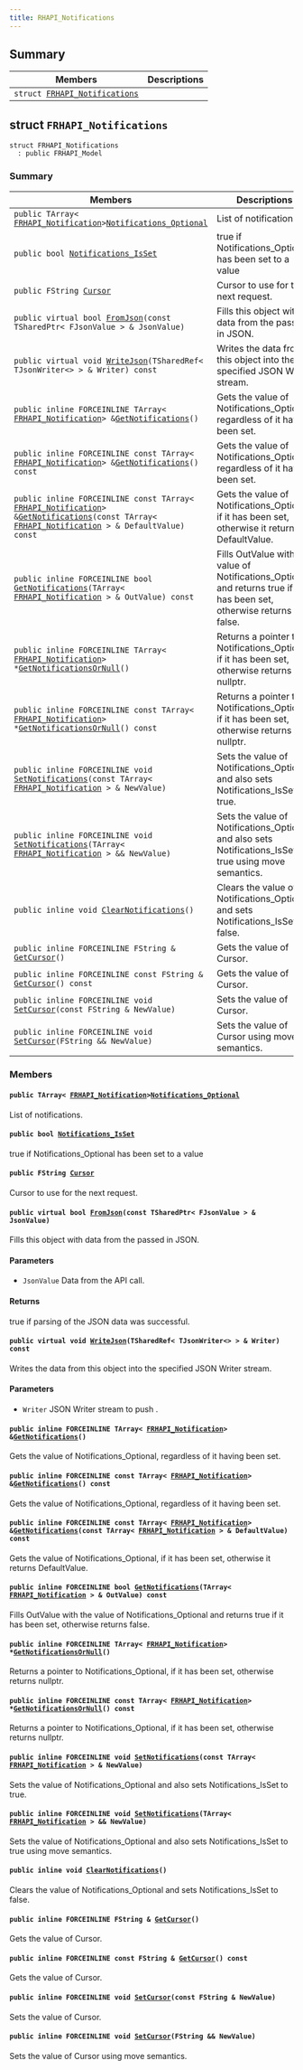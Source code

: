 ```yaml
---
title: RHAPI_Notifications
---
```


## Summary

 Members                        | Descriptions                                
--------------------------------|---------------------------------------------
`struct `[`FRHAPI_Notifications`](#structFRHAPI__Notifications) | 

## struct `FRHAPI_Notifications` <a id="structFRHAPI__Notifications"></a>

```
struct FRHAPI_Notifications
  : public FRHAPI_Model
```

### Summary

 Members                        | Descriptions                                
--------------------------------|---------------------------------------------
`public TArray< `[`FRHAPI_Notification`](RHAPI_Notification.md#structFRHAPI__Notification)` > `[`Notifications_Optional`](#structFRHAPI__Notifications_1a0bf3aa9ba6d2b3e4edb9fe9349833122) | List of notifications.
`public bool `[`Notifications_IsSet`](#structFRHAPI__Notifications_1a23b554d64f425834a6ba28ac850a66a0) | true if Notifications_Optional has been set to a value
`public FString `[`Cursor`](#structFRHAPI__Notifications_1ac9e923901b178bd1c257c48368b7dc00) | Cursor to use for the next request.
`public virtual bool `[`FromJson`](#structFRHAPI__Notifications_1ababd294af1a75b09c55cb5bc312164bc)`(const TSharedPtr< FJsonValue > & JsonValue)` | Fills this object with data from the passed in JSON.
`public virtual void `[`WriteJson`](#structFRHAPI__Notifications_1aaab999066e4ccdb2ff22fac68c23ecd4)`(TSharedRef< TJsonWriter<> > & Writer) const` | Writes the data from this object into the specified JSON Writer stream.
`public inline FORCEINLINE TArray< `[`FRHAPI_Notification`](RHAPI_Notification.md#structFRHAPI__Notification)` > & `[`GetNotifications`](#structFRHAPI__Notifications_1af0b0c186ed9fbf80103f8474b275074a)`()` | Gets the value of Notifications_Optional, regardless of it having been set.
`public inline FORCEINLINE const TArray< `[`FRHAPI_Notification`](RHAPI_Notification.md#structFRHAPI__Notification)` > & `[`GetNotifications`](#structFRHAPI__Notifications_1a8a870fb690d4a97f9851ff4c763d86b4)`() const` | Gets the value of Notifications_Optional, regardless of it having been set.
`public inline FORCEINLINE const TArray< `[`FRHAPI_Notification`](RHAPI_Notification.md#structFRHAPI__Notification)` > & `[`GetNotifications`](#structFRHAPI__Notifications_1accc5c452abe193251284c342dd2ea689)`(const TArray< `[`FRHAPI_Notification`](RHAPI_Notification.md#structFRHAPI__Notification)` > & DefaultValue) const` | Gets the value of Notifications_Optional, if it has been set, otherwise it returns DefaultValue.
`public inline FORCEINLINE bool `[`GetNotifications`](#structFRHAPI__Notifications_1a831d8247bc9a2fa8f67617295e9b594d)`(TArray< `[`FRHAPI_Notification`](RHAPI_Notification.md#structFRHAPI__Notification)` > & OutValue) const` | Fills OutValue with the value of Notifications_Optional and returns true if it has been set, otherwise returns false.
`public inline FORCEINLINE TArray< `[`FRHAPI_Notification`](RHAPI_Notification.md#structFRHAPI__Notification)` > * `[`GetNotificationsOrNull`](#structFRHAPI__Notifications_1a866db1847d589e0616fac6fbaa6ea40a)`()` | Returns a pointer to Notifications_Optional, if it has been set, otherwise returns nullptr.
`public inline FORCEINLINE const TArray< `[`FRHAPI_Notification`](RHAPI_Notification.md#structFRHAPI__Notification)` > * `[`GetNotificationsOrNull`](#structFRHAPI__Notifications_1ada833db7b3f1f1cf904bd872abfac598)`() const` | Returns a pointer to Notifications_Optional, if it has been set, otherwise returns nullptr.
`public inline FORCEINLINE void `[`SetNotifications`](#structFRHAPI__Notifications_1a51781b333165a13e763228be3e3ab7af)`(const TArray< `[`FRHAPI_Notification`](RHAPI_Notification.md#structFRHAPI__Notification)` > & NewValue)` | Sets the value of Notifications_Optional and also sets Notifications_IsSet to true.
`public inline FORCEINLINE void `[`SetNotifications`](#structFRHAPI__Notifications_1a9e23a20f47f9187ce22bf36a42aed640)`(TArray< `[`FRHAPI_Notification`](RHAPI_Notification.md#structFRHAPI__Notification)` > && NewValue)` | Sets the value of Notifications_Optional and also sets Notifications_IsSet to true using move semantics.
`public inline void `[`ClearNotifications`](#structFRHAPI__Notifications_1ab07527aa1d7b633c781fd47dae70826d)`()` | Clears the value of Notifications_Optional and sets Notifications_IsSet to false.
`public inline FORCEINLINE FString & `[`GetCursor`](#structFRHAPI__Notifications_1a4933aeb4d0fcabedf9263f20e9c286b0)`()` | Gets the value of Cursor.
`public inline FORCEINLINE const FString & `[`GetCursor`](#structFRHAPI__Notifications_1aaab3be8070cc32ef418ef8cca2464f2e)`() const` | Gets the value of Cursor.
`public inline FORCEINLINE void `[`SetCursor`](#structFRHAPI__Notifications_1a38298cb47660f7bf39e09c5486009df4)`(const FString & NewValue)` | Sets the value of Cursor.
`public inline FORCEINLINE void `[`SetCursor`](#structFRHAPI__Notifications_1a345b482761ab17de33ec340dd003e41b)`(FString && NewValue)` | Sets the value of Cursor using move semantics.

### Members

#### `public TArray< `[`FRHAPI_Notification`](RHAPI_Notification.md#structFRHAPI__Notification)` > `[`Notifications_Optional`](#structFRHAPI__Notifications_1a0bf3aa9ba6d2b3e4edb9fe9349833122) <a id="structFRHAPI__Notifications_1a0bf3aa9ba6d2b3e4edb9fe9349833122"></a>

List of notifications.

#### `public bool `[`Notifications_IsSet`](#structFRHAPI__Notifications_1a23b554d64f425834a6ba28ac850a66a0) <a id="structFRHAPI__Notifications_1a23b554d64f425834a6ba28ac850a66a0"></a>

true if Notifications_Optional has been set to a value

#### `public FString `[`Cursor`](#structFRHAPI__Notifications_1ac9e923901b178bd1c257c48368b7dc00) <a id="structFRHAPI__Notifications_1ac9e923901b178bd1c257c48368b7dc00"></a>

Cursor to use for the next request.

#### `public virtual bool `[`FromJson`](#structFRHAPI__Notifications_1ababd294af1a75b09c55cb5bc312164bc)`(const TSharedPtr< FJsonValue > & JsonValue)` <a id="structFRHAPI__Notifications_1ababd294af1a75b09c55cb5bc312164bc"></a>

Fills this object with data from the passed in JSON.

#### Parameters
* `JsonValue` Data from the API call.

#### Returns
true if parsing of the JSON data was successful.

#### `public virtual void `[`WriteJson`](#structFRHAPI__Notifications_1aaab999066e4ccdb2ff22fac68c23ecd4)`(TSharedRef< TJsonWriter<> > & Writer) const` <a id="structFRHAPI__Notifications_1aaab999066e4ccdb2ff22fac68c23ecd4"></a>

Writes the data from this object into the specified JSON Writer stream.

#### Parameters
* `Writer` JSON Writer stream to push .

#### `public inline FORCEINLINE TArray< `[`FRHAPI_Notification`](RHAPI_Notification.md#structFRHAPI__Notification)` > & `[`GetNotifications`](#structFRHAPI__Notifications_1af0b0c186ed9fbf80103f8474b275074a)`()` <a id="structFRHAPI__Notifications_1af0b0c186ed9fbf80103f8474b275074a"></a>

Gets the value of Notifications_Optional, regardless of it having been set.

#### `public inline FORCEINLINE const TArray< `[`FRHAPI_Notification`](RHAPI_Notification.md#structFRHAPI__Notification)` > & `[`GetNotifications`](#structFRHAPI__Notifications_1a8a870fb690d4a97f9851ff4c763d86b4)`() const` <a id="structFRHAPI__Notifications_1a8a870fb690d4a97f9851ff4c763d86b4"></a>

Gets the value of Notifications_Optional, regardless of it having been set.

#### `public inline FORCEINLINE const TArray< `[`FRHAPI_Notification`](RHAPI_Notification.md#structFRHAPI__Notification)` > & `[`GetNotifications`](#structFRHAPI__Notifications_1accc5c452abe193251284c342dd2ea689)`(const TArray< `[`FRHAPI_Notification`](RHAPI_Notification.md#structFRHAPI__Notification)` > & DefaultValue) const` <a id="structFRHAPI__Notifications_1accc5c452abe193251284c342dd2ea689"></a>

Gets the value of Notifications_Optional, if it has been set, otherwise it returns DefaultValue.

#### `public inline FORCEINLINE bool `[`GetNotifications`](#structFRHAPI__Notifications_1a831d8247bc9a2fa8f67617295e9b594d)`(TArray< `[`FRHAPI_Notification`](RHAPI_Notification.md#structFRHAPI__Notification)` > & OutValue) const` <a id="structFRHAPI__Notifications_1a831d8247bc9a2fa8f67617295e9b594d"></a>

Fills OutValue with the value of Notifications_Optional and returns true if it has been set, otherwise returns false.

#### `public inline FORCEINLINE TArray< `[`FRHAPI_Notification`](RHAPI_Notification.md#structFRHAPI__Notification)` > * `[`GetNotificationsOrNull`](#structFRHAPI__Notifications_1a866db1847d589e0616fac6fbaa6ea40a)`()` <a id="structFRHAPI__Notifications_1a866db1847d589e0616fac6fbaa6ea40a"></a>

Returns a pointer to Notifications_Optional, if it has been set, otherwise returns nullptr.

#### `public inline FORCEINLINE const TArray< `[`FRHAPI_Notification`](RHAPI_Notification.md#structFRHAPI__Notification)` > * `[`GetNotificationsOrNull`](#structFRHAPI__Notifications_1ada833db7b3f1f1cf904bd872abfac598)`() const` <a id="structFRHAPI__Notifications_1ada833db7b3f1f1cf904bd872abfac598"></a>

Returns a pointer to Notifications_Optional, if it has been set, otherwise returns nullptr.

#### `public inline FORCEINLINE void `[`SetNotifications`](#structFRHAPI__Notifications_1a51781b333165a13e763228be3e3ab7af)`(const TArray< `[`FRHAPI_Notification`](RHAPI_Notification.md#structFRHAPI__Notification)` > & NewValue)` <a id="structFRHAPI__Notifications_1a51781b333165a13e763228be3e3ab7af"></a>

Sets the value of Notifications_Optional and also sets Notifications_IsSet to true.

#### `public inline FORCEINLINE void `[`SetNotifications`](#structFRHAPI__Notifications_1a9e23a20f47f9187ce22bf36a42aed640)`(TArray< `[`FRHAPI_Notification`](RHAPI_Notification.md#structFRHAPI__Notification)` > && NewValue)` <a id="structFRHAPI__Notifications_1a9e23a20f47f9187ce22bf36a42aed640"></a>

Sets the value of Notifications_Optional and also sets Notifications_IsSet to true using move semantics.

#### `public inline void `[`ClearNotifications`](#structFRHAPI__Notifications_1ab07527aa1d7b633c781fd47dae70826d)`()` <a id="structFRHAPI__Notifications_1ab07527aa1d7b633c781fd47dae70826d"></a>

Clears the value of Notifications_Optional and sets Notifications_IsSet to false.

#### `public inline FORCEINLINE FString & `[`GetCursor`](#structFRHAPI__Notifications_1a4933aeb4d0fcabedf9263f20e9c286b0)`()` <a id="structFRHAPI__Notifications_1a4933aeb4d0fcabedf9263f20e9c286b0"></a>

Gets the value of Cursor.

#### `public inline FORCEINLINE const FString & `[`GetCursor`](#structFRHAPI__Notifications_1aaab3be8070cc32ef418ef8cca2464f2e)`() const` <a id="structFRHAPI__Notifications_1aaab3be8070cc32ef418ef8cca2464f2e"></a>

Gets the value of Cursor.

#### `public inline FORCEINLINE void `[`SetCursor`](#structFRHAPI__Notifications_1a38298cb47660f7bf39e09c5486009df4)`(const FString & NewValue)` <a id="structFRHAPI__Notifications_1a38298cb47660f7bf39e09c5486009df4"></a>

Sets the value of Cursor.

#### `public inline FORCEINLINE void `[`SetCursor`](#structFRHAPI__Notifications_1a345b482761ab17de33ec340dd003e41b)`(FString && NewValue)` <a id="structFRHAPI__Notifications_1a345b482761ab17de33ec340dd003e41b"></a>

Sets the value of Cursor using move semantics.

